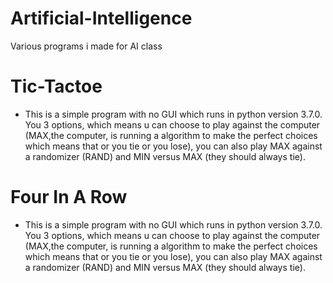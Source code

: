 # Artificial-Intelligence
Various programs i made for AI class

# Tic-Tactoe 
  - This is a simple program with no GUI which runs in python version 3.7.0. You 3 options, which means u can choose to play against the computer (MAX,the computer, is running a algorithm to make the perfect choices which means that or you tie or you lose), you can also play MAX against a randomizer (RAND) and MIN versus MAX (they should always tie).

# Four In A Row

  - This is a simple program with no GUI which runs in python version 3.7.0. You 3 options, which means u can choose to play against the computer (MAX,the computer, is running a algorithm to make the perfect choices which means that or you tie or you lose), you can also play MAX against a randomizer (RAND) and MIN versus MAX (they should always tie).
